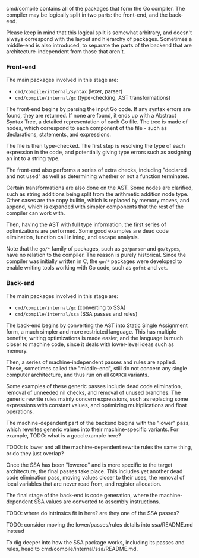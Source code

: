 cmd/compile contains all of the packages that form the Go compiler. The compiler
may be logically split in two parts: the front-end, and the back-end.

Please keep in mind that this logical split is somewhat arbitrary, and doesn't
always correspond with the layout and hierarchy of packages. Sometimes a
middle-end is also introduced, to separate the parts of the backend that are
architecture-independent from those that aren't.

### Front-end

The main packages involved in this stage are:

* `cmd/compile/internal/syntax` (lexer, parser)
* `cmd/compile/internal/gc` (type-checking, AST transformations)

The front-end begins by parsing the input Go code. If any syntax errors are
found, they are returned. If none are found, it ends up with a Abstract Syntax
Tree, a detailed representation of each Go file. The tree is made of nodes,
which correspond to each component of the file - such as declarations,
statements, and expressions.

The file is then type-checked. The first step is resolving the type of each
expression in the code, and potentially giving type errors such as assigning an
int to a string type.

The front-end also performs a series of extra checks, including "declared and
not used" as well as determining whether or not a function terminates.

Certain transformations are also done on the AST. Some nodes are clarified, such
as string additions being split from the arithmetic addition node type. Other
cases are the copy builtin, which is replaced by memory moves, and append, which
is expanded with simpler components that the rest of the compiler can work with.

Then, having the AST with full type information, the first series of
optimizations are performed. Some good examples are dead code elimination,
function call inlining, and escape analysis. 

Note that the `go/*` family of packages, such as `go/parser` and `go/types`,
have no relation to the compiler. The reason is purely historical. Since the
compiler was initially written in C, the `go/*` packages were developed
to enable writing tools working with Go code, such as `gofmt` and `vet`.

### Back-end

The main packages involved in this stage are:

* `cmd/compile/internal/gc` (converting to SSA)
* `cmd/compile/internal/ssa` (SSA passes and rules)

The back-end begins by converting the AST into Static Single Assignment form, a
much simpler and more restricted language. This has multiple benefits; writing
optimizations is made easier, and the language is much closer to machine code,
since it deals with lower-level ideas such as memory.

Then, a series of machine-independent passes and rules are applied. These,
sometimes called the "middle-end", still do not concern any single computer
architecture, and thus run on all `GOARCH` variants.

Some examples of these generic passes include dead code elimination, removal of
unneeded nil checks, and removal of unused branches. The generic rewrite rules
mainly concern expressions, such as replacing some expressions with constant
values, and optimizing multiplications and float operations.

The machine-dependent part of the backend begins with the "lower" pass, which
rewrites generic values into their machine-specific variants. For example,
TODO: what is a good example here?

TODO: is lower and all the machine-dependent rewrite rules the same thing, or do
they just overlap?

Once the SSA has been "lowered" and is more specific to the target architecture,
the final passes take place. This includes yet another dead code elimination
pass, moving values closer to their uses, the removal of local variables that
are never read from, and register allocation.

The final stage of the back-end is code generation, where the machine-dependent
SSA values are converted to assembly instructions.

TODO: where do intrinsics fit in here? are they one of the SSA passes?

TODO: consider moving the lower/passes/rules details into ssa/README.md instead

To dig deeper into how the SSA package works, including its passes and rules,
head to cmd/compile/internal/ssa/README.md.
